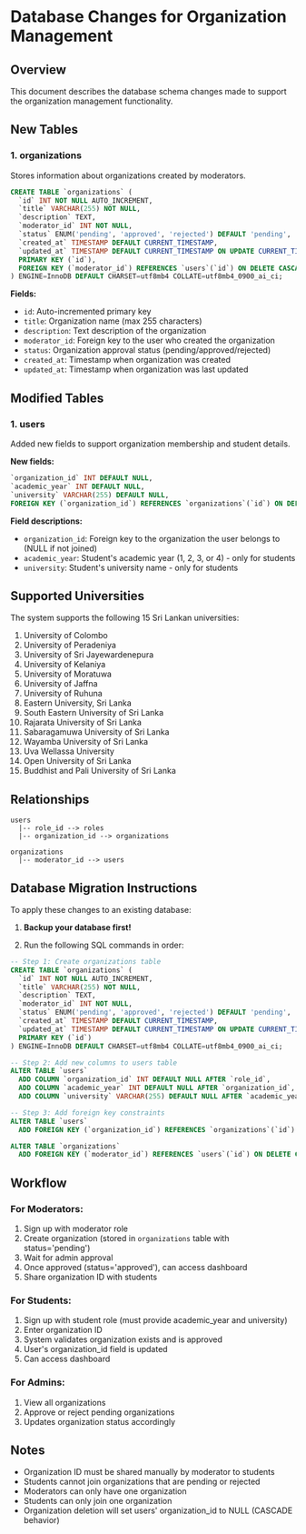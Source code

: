 # Database Changes for Organization Management

## Overview
This document describes the database schema changes made to support the organization management functionality.

## New Tables

### 1. organizations
Stores information about organizations created by moderators.

```sql
CREATE TABLE `organizations` (
  `id` INT NOT NULL AUTO_INCREMENT,
  `title` VARCHAR(255) NOT NULL,
  `description` TEXT,
  `moderator_id` INT NOT NULL,
  `status` ENUM('pending', 'approved', 'rejected') DEFAULT 'pending',
  `created_at` TIMESTAMP DEFAULT CURRENT_TIMESTAMP,
  `updated_at` TIMESTAMP DEFAULT CURRENT_TIMESTAMP ON UPDATE CURRENT_TIMESTAMP,
  PRIMARY KEY (`id`),
  FOREIGN KEY (`moderator_id`) REFERENCES `users`(`id`) ON DELETE CASCADE
) ENGINE=InnoDB DEFAULT CHARSET=utf8mb4 COLLATE=utf8mb4_0900_ai_ci;
```

**Fields:**
- `id`: Auto-incremented primary key
- `title`: Organization name (max 255 characters)
- `description`: Text description of the organization
- `moderator_id`: Foreign key to the user who created the organization
- `status`: Organization approval status (pending/approved/rejected)
- `created_at`: Timestamp when organization was created
- `updated_at`: Timestamp when organization was last updated

## Modified Tables

### 1. users
Added new fields to support organization membership and student details.

**New fields:**
```sql
`organization_id` INT DEFAULT NULL,
`academic_year` INT DEFAULT NULL,
`university` VARCHAR(255) DEFAULT NULL,
FOREIGN KEY (`organization_id`) REFERENCES `organizations`(`id`) ON DELETE SET NULL
```

**Field descriptions:**
- `organization_id`: Foreign key to the organization the user belongs to (NULL if not joined)
- `academic_year`: Student's academic year (1, 2, 3, or 4) - only for students
- `university`: Student's university name - only for students

## Supported Universities

The system supports the following 15 Sri Lankan universities:
1. University of Colombo
2. University of Peradeniya
3. University of Sri Jayewardenepura
4. University of Kelaniya
5. University of Moratuwa
6. University of Jaffna
7. University of Ruhuna
8. Eastern University, Sri Lanka
9. South Eastern University of Sri Lanka
10. Rajarata University of Sri Lanka
11. Sabaragamuwa University of Sri Lanka
12. Wayamba University of Sri Lanka
13. Uva Wellassa University
14. Open University of Sri Lanka
15. Buddhist and Pali University of Sri Lanka

## Relationships

```
users
  |-- role_id --> roles
  |-- organization_id --> organizations

organizations
  |-- moderator_id --> users
```

## Database Migration Instructions

To apply these changes to an existing database:

1. **Backup your database first!**

2. Run the following SQL commands in order:

```sql
-- Step 1: Create organizations table
CREATE TABLE `organizations` (
  `id` INT NOT NULL AUTO_INCREMENT,
  `title` VARCHAR(255) NOT NULL,
  `description` TEXT,
  `moderator_id` INT NOT NULL,
  `status` ENUM('pending', 'approved', 'rejected') DEFAULT 'pending',
  `created_at` TIMESTAMP DEFAULT CURRENT_TIMESTAMP,
  `updated_at` TIMESTAMP DEFAULT CURRENT_TIMESTAMP ON UPDATE CURRENT_TIMESTAMP,
  PRIMARY KEY (`id`)
) ENGINE=InnoDB DEFAULT CHARSET=utf8mb4 COLLATE=utf8mb4_0900_ai_ci;

-- Step 2: Add new columns to users table
ALTER TABLE `users`
  ADD COLUMN `organization_id` INT DEFAULT NULL AFTER `role_id`,
  ADD COLUMN `academic_year` INT DEFAULT NULL AFTER `organization_id`,
  ADD COLUMN `university` VARCHAR(255) DEFAULT NULL AFTER `academic_year`;

-- Step 3: Add foreign key constraints
ALTER TABLE `users`
  ADD FOREIGN KEY (`organization_id`) REFERENCES `organizations`(`id`) ON DELETE SET NULL;

ALTER TABLE `organizations`
  ADD FOREIGN KEY (`moderator_id`) REFERENCES `users`(`id`) ON DELETE CASCADE;
```

## Workflow

### For Moderators:
1. Sign up with moderator role
2. Create organization (stored in `organizations` table with status='pending')
3. Wait for admin approval
4. Once approved (status='approved'), can access dashboard
5. Share organization ID with students

### For Students:
1. Sign up with student role (must provide academic_year and university)
2. Enter organization ID
3. System validates organization exists and is approved
4. User's organization_id field is updated
5. Can access dashboard

### For Admins:
1. View all organizations
2. Approve or reject pending organizations
3. Updates organization status accordingly

## Notes

- Organization ID must be shared manually by moderator to students
- Students cannot join organizations that are pending or rejected
- Moderators can only have one organization
- Students can only join one organization
- Organization deletion will set users' organization_id to NULL (CASCADE behavior)
